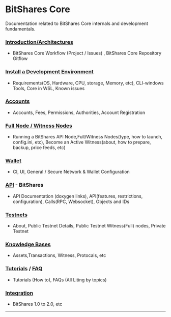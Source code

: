 # BitShares Core
Documentation related to BitShares Core internals and development fundamentals.

### [Introduction/Architectures](/core/intro/README.md#introduction--architectures)
- BitShares Core Workflow (Project / Issues) , BitShares Core Repository Gitflow
   
### [Install a Development Environment](/core/installation/README.md#install-a-development-environment)
- Requirements(OS, Hardware, CPU, storage, Memory, etc), CLI-windows Tools, Core in WSL, Known issues
 
### [Accounts](/core/accounts/README.md#accounts)
- Accounts, Fees, Permissions, Authorities, Account Registration  

### [Full Node / Witness Nodes](/core/nodes_full_witness/README.md#full-node--witness-node)
- Running a BitShares API Node,Full/Witness Nodes(type, how to launch, config.ini, etc), Become an Active Witness(about, how to prepare, backup, price feeds, etc)

### [Wallet](/core/wallet/README.md#wallet)
- CI, UI, General / Secure Network & Wallet Configuration

### [API](/core/api#api) - BitShares
- API Documentation (doxygen links), API(features, restrictions, configuration), Calls(RPC, Websocket), Objects and IDs

### [Testnets](/core/testnets/README.md#testnets)
- About, Public Testnet Details, Public Testnet Witness(Full) nodes, Private Testnet

### [Knowledge Bases](/core/knowledge_base#knowledge-base)
- Assets,Transactions, Witness, Protocals, etc

### [Tutorials](/core/tutorials#tutorials) / [FAQ](/core/tutorials/FAQ.md#frequently-asked-questions---list-all)
- Tutorials (How to), FAQs (All Liting by topics)
  
### [Integration](/core/integration/README.md#integration)
- BitShares 1.0 to 2.0, etc 

 
 
 ***
 
